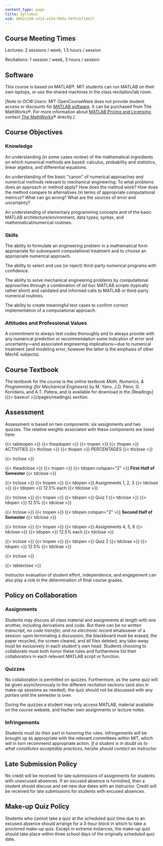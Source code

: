 ```yaml
---
content_type: page
title: Syllabus
uid: d082c2d0-a313-a154-909a-59f61b714b17
---
```


Course Meeting Times
--------------------

Lectures: 2 sessions / week, 1.5 hours / session

Recitations: 1 session / week, 3 hours / session

Software
--------

This course is based on MATLAB®. MIT students can run MATLAB on their own laptops, or use the shared machines in the class recitation/lab room.

\[_Note to OCW Users:_ MIT OpenCourseWare does not provide student access or discounts for [MATLAB software](http://www.mathworks.com/products/matlab/). It can be purchased from The MathWorks®. For more information about [MATLAB Pricing and Licensing](http://www.mathworks.com/products/matlab/pricing_licensing.html?s_iid=ML2012_pricing_a#commercial_use), contact [The MathWorks](http://www.mathworks.com/index.html)® directly.\]

Course Objectives
-----------------

### Knowledge

An understanding (in some cases review) of the mathematical ingredients on which numerical methods are based: calculus, probability and statistics, linear algebra, and differential equations.

An understanding of the basic "canon" of numerical approaches and numerical methods relevant to mechanical engineering: To what problems does an approach or method apply? How does the method work? How does the method compare to alternatives (in terms of appropriate computational metrics)? What can go wrong? What are the sources of error and uncertainty?

An understanding of elementary programming concepts and of the basic MATLAB architecture/environment, data types, syntax, and mathematical/numerical routines.

### Skills

The ability to formulate an engineering problem in a mathematical form appropriate for subsequent computational treatment and to choose an appropriate numerical approach.

The ability to select and use (or reject) third-party numerical programs with confidence.

The ability to solve mechanical engineering problems by computational approaches through a combination of _ad hoc_ MATLAB scripts (typically rather short) and validated and informed calls to MATLAB or third-party numerical routines.

The ability to create meaningful test cases to confirm correct implementation of a computational approach.

### Attitudes and Professional Values

A commitment to always test codes thoroughly and to always provide with any numerical prediction or recommendation some indication of error and uncertainty—and associated engineering implications—due to numerical treatment (and modeling error, however the latter is the emphasis of other MechE subjects).

Course Textbook
---------------

The textbook for the course is the online textbook _Math, Numerics, & Programming (for Mechanical Engineers)_ by M. Yano, J.D. Penn, G. Konidaris, and A.T. Patera, and is available for download in the [Readings]({{< baseurl >}}/pages/readings) section.

Assessment
----------

Assessment is based on two components: six assignments and two quizzes. The relative weights associated with these components are listed here:

{{< tableopen >}}
{{< theadopen >}}
{{< tropen >}}
{{< thopen >}}
ACTIVITIES
{{< thclose >}}
{{< thopen >}}
PERCENTAGES
{{< thclose >}}

{{< trclose >}}

{{< theadclose >}}
{{< tropen >}}
{{< tdopen colspan="2" >}}
**First Half of Semester**
{{< tdclose >}}

{{< trclose >}}
{{< tropen >}}
{{< tdopen >}}
Assignments 1, 2, 3
{{< tdclose >}}
{{< tdopen >}}
12.5% each
{{< tdclose >}}

{{< trclose >}}
{{< tropen >}}
{{< tdopen >}}
Quiz 1
{{< tdclose >}}
{{< tdopen >}}
12.5%
{{< tdclose >}}

{{< trclose >}}
{{< tropen >}}
{{< tdopen colspan="2" >}}
**Second Half of Semester**
{{< tdclose >}}

{{< trclose >}}
{{< tropen >}}
{{< tdopen >}}
Assignments 4, 5, 6
{{< tdclose >}}
{{< tdopen >}}
12.5% each
{{< tdclose >}}

{{< trclose >}}
{{< tropen >}}
{{< tdopen >}}
Quiz 2
{{< tdclose >}}
{{< tdopen >}}
12.5%
{{< tdclose >}}

{{< trclose >}}

{{< tableclose >}}

Instructor evaluation of student effort, independence, and engagement can also play a role in the determination of final course grades.

Policy on Collaboration
-----------------------

### Assignments

Students may discuss all class material and assignments at length with one another, including derivations and code. But there can be _no written transcript, no code transfer, and no electronic record_ whatsoever of a session: upon terminating a discussion, the blackboard must be erased, the paper recycled, the screen cleared, and all files deleted; any take-away must be exclusively in each student's own head. Students choosing to collaborate must both honor these rules and furthermore list their collaborators in each relevant MATLAB script or function.

### Quizzes

No collaboration is permitted on quizzes. Furthermore, as the same quiz will be given asynchronously to the different recitation sections (and also in make-up sessions as needed), the quiz should not be discussed with _any parties_ until the semester is over.

During the quizzes a student may only access MATLAB, material available on the course website, and his/her own assignments or lecture notes.

### Infringements

Students must do their part in honoring the rules. Infringements will be brought up as appropriate with the relevant committees within MIT, which will in turn recommend appropriate action. _If a student is in doubt as to what constitutes acceptable practices, he/she should contact an instructor._

Late Submission Policy
----------------------

No credit will be received for late submissions of assignments for students with unexcused absences. If an excused absence is furnished, then a student should discuss and set new due dates with an instructor. Credit will be received for late submissions for students with excused absences.

Make-up Quiz Policy
-------------------

Students who cannot take a quiz at the scheduled quiz time due to an excused absence should arrange for a 3-hour block in which to take a proctored make-up quiz. Except in extreme instances, the make-up quiz should take place within three school days of the originally scheduled quiz date.
